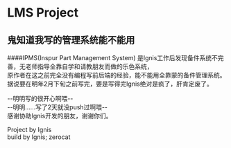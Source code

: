 LMS Project
====
鬼知道我写的管理系统能不能用
----
####IPMS(Inspur Part Management System)
是Ignis工作后发现备件系统不完善，无老师指导全靠自学和请教朋友而做的乐色系统，<br>
原作者在这之前完全没有编程写前后端的经验，能不能用全靠蒙的备件管理系统。<br>
据说要在明年2月下旬之前写完，要是写得完Ignis绝对是疯了，肝肯定废了。<br>

--明明写的很开心啊喂--<br>
--明明……写了2天就没push过啊喂--<br>
感谢协助Ignis开发的朋友，谢谢你们。<br>

Project by Ignis<br>
build by Ignis; zerocat<br>
